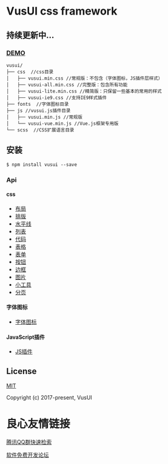      

# VusUI css framework
## 持续更新中...

### [DEMO](http://www.vusui.com)

```
vusui/
├── css  //css目录
│   ├── vusui.min.css //常规版：不包含（字体图标，JS插件层样式）
│   ├── vusui-all.min.css //完整版：包含所有功能
│   ├── vusui-lite.min.css //精简版：只保留一些基本的常用的样式
│   ├── vusui-ie9.css //支持IE9样式插件
├── fonts  //字体图标目录
├── js //vusui.js插件目录
│   ├── vusui.min.js //常规版
│   └── vusui-vue.min.js //Vue.js框架专用版
└── scss  //CSS扩展语言目录
```

## 安装
```
$ npm install vusui --save
```

### Api

#### css

- [布局](http://www.vusui.com/css.html#layout)
- [排版](http://www.vusui.com/css.html#typeset)
- [水平线](http://www.vusui.com/css.html#horizontal)
- [列表](http://www.vusui.com/css.html#list)
- [代码](http://www.vusui.com/css.html#code)
- [表格](http://www.vusui.com/css.html#table)
- [表单](http://www.vusui.com/css.html#form)
- [按钮](http://www.vusui.com/css.html#btn)
- [边框](http://www.vusui.com/css.html#border)
- [图片](http://www.vusui.com/css.html#image)
- [小工具](http://www.vusui.com/css.html#tool)
- [分页](http://www.vusui.com/css.html#page)


#### 字体图标

- [字体图标](http://www.vusui.com/icon.html)

#### JavaScript插件

- [JS插件](http://www.vusui.com/js.html)

## License

[MIT](http://opensource.org/licenses/MIT)

Copyright (c) 2017-present, VusUI

 # 良心友情链接

[腾讯QQ群快速检索](http://u.720life.cn/s/8cf73f7c)

[软件免费开发论坛](http://u.720life.cn/s/bbb01dc0)